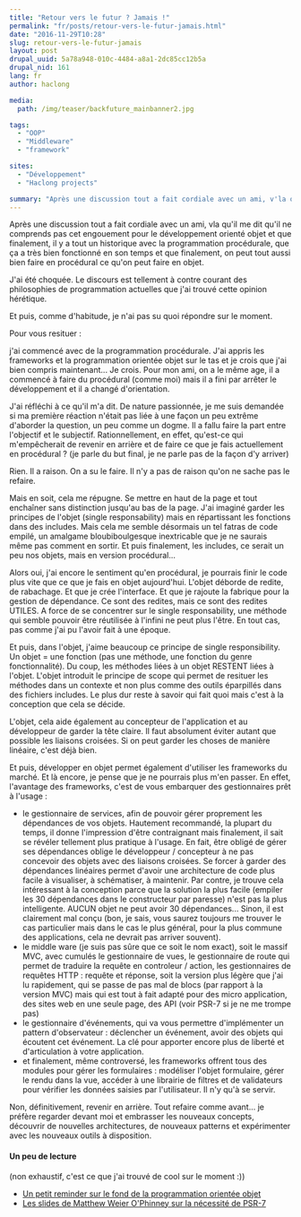 ```yaml
---
title: "Retour vers le futur ? Jamais !"
permalink: "fr/posts/retour-vers-le-futur-jamais.html"
date: "2016-11-29T10:28"
slug: retour-vers-le-futur-jamais
layout: post
drupal_uuid: 5a78a948-010c-4484-a8a1-2dc85cc12b5a
drupal_nid: 161
lang: fr
author: haclong

media:
  path: /img/teaser/backfuture_mainbanner2.jpg

tags:
  - "OOP"
  - "Middleware"
  - "framework"

sites:
  - "Développement"
  - "Haclong projects"

summary: "Après une discussion tout a fait cordiale avec un ami, v'la qu'il me dit qu'il ne comprends pas cet engouement pour le développement orienté objet et que finalement, il y a tout un historique avec la programmation procédurale, que ça a très bien fonctionné en son temps et que finalement, on peut tout aussi bien faire en procédural ce qu'on peut faire en objet."
---
```


Après une discussion tout a fait cordiale avec un ami, vla qu'il me dit qu'il ne comprends pas cet engouement pour le développement orienté objet et que finalement, il y a tout un historique avec la programmation procédurale, que ça a très bien fonctionné en son temps et que finalement, on peut tout aussi bien faire en procédural ce qu'on peut faire en objet.

J'ai été choquée. Le discours est tellement à contre courant des philosophies de programmation actuelles que j'ai trouvé cette opinion hérétique.

Et puis, comme d'habitude, je n'ai pas su quoi répondre sur le moment.

Pour vous resituer :

j'ai commencé avec de la programmation procédurale. J'ai appris les frameworks et la programmation orientée objet sur le tas et je crois que j'ai bien compris maintenant... Je crois. Pour mon ami, on a le même age, il a commencé à faire du procédural (comme moi) mais il a fini par arrêter le développement et il a changé d'orientation.

J'ai réfléchi à ce qu'il m'a dit. De nature passionnée, je me suis demandée si ma première réaction n'était pas liée à une façon un peu extrême d'aborder la question, un peu comme un dogme. Il a fallu faire la part entre l'objectif et le subjectif. Rationnellement, en effet, qu'est-ce qui m'empêcherait de revenir en arrière et de faire ce que je fais actuellement en procédural ? (je parle du but final, je ne parle pas de la façon d'y arriver)

Rien. Il a raison. On a su le faire. Il n'y a pas de raison qu'on ne sache pas le refaire.

Mais en soit, cela me répugne. Se mettre en haut de la page et tout enchaîner sans distinction jusqu'au bas de la page. J'ai imaginé garder les principes de l'objet (single responsability) mais en répartissant les fonctions dans des includes. Mais cela me semble désormais un tel fatras de code empilé, un amalgame bloubiboulgesque inextricable que je ne saurais même pas comment en sortir. Et puis finalement, les includes, ce serait un peu nos objets, mais en version procédural...

Alors oui, j'ai encore le sentiment qu'en procédural, je pourrais finir le code plus vite que ce que je fais en objet aujourd'hui. L'objet déborde de redite, de rabachage. Et que je crée l'interface. Et que je rajoute la fabrique pour la gestion de dépendance. Ce sont des redites, mais ce sont des redites UTILES. A force de se concentrer sur le single responsability, une méthode qui semble pouvoir être réutilisée à l'infini ne peut plus l'être. En tout cas, pas comme j'ai pu l'avoir fait à une époque.

Et puis, dans l'objet, j'aime beaucoup ce principe de single responsibility. Un objet = une fonction (pas une méthode, une fonction du genre fonctionnalité). Du coup, les méthodes liées à un objet RESTENT liées à l'objet. L'objet introduit le principe de scope qui permet de resituer les méthodes dans un contexte et non plus comme des outils éparpillés dans des fichiers includes. Le plus dur reste à savoir qui fait quoi mais c'est à la conception que cela se décide.

L'objet, cela aide également au concepteur de l'application et au développeur de garder la tête claire. Il faut absolument éviter autant que possible les liaisons croisées. Si on peut garder les choses de manière linéaire, c'est déjà bien.

Et puis, développer en objet permet également d'utiliser les frameworks du marché. Et là encore, je pense que je ne pourrais plus m'en passer. En effet, l'avantage des frameworks, c'est de vous embarquer des gestionnaires prêt à l'usage :

- le gestionnaire de services, afin de pouvoir gérer proprement les dépendances de vos objets. Hautement recommandé, la plupart du temps, il donne l'impression d'être contraignant mais finalement, il sait se révéler tellement plus pratique à l'usage. En fait, être obligé de gérer ses dépendances oblige le développeur / concepteur à ne pas concevoir des objets avec des liaisons croisées. Se forcer à garder des dépendances linéaires permet d'avoir une architecture de code plus facile à visualiser, à schématiser, à maintenir. Par contre, je trouve cela intéressant à la conception parce que la solution la plus facile (empiler les 30 dépendances dans le constructeur par paresse) n'est pas la plus intelligente. AUCUN objet ne peut avoir 30 dépendances... Sinon, il est clairement mal conçu (bon, je sais, vous saurez toujours me trouver le cas particulier mais dans le cas le plus général, pour la plus commune des applications, cela ne devrait pas arriver souvent).
- le middle ware (je suis pas sûre que ce soit le nom exact), soit le massif MVC, avec cumulés le gestionnaire de vues, le gestionnaire de route qui permet de traduire la requête en controleur / action, les gestionnaires de requêtes HTTP : requête et réponse, soit la version plus légère que j'ai lu rapidement, qui se passe de pas mal de blocs (par rapport à la version MVC) mais qui est tout à fait adapté pour des micro application, des sites web en une seule page, des API (voir PSR-7 si je ne me trompe pas)
- le gestionnaire d'événements, qui va vous permettre d'implémenter un pattern d'observateur : déclencher un événement, avoir des objets qui écoutent cet événement. La clé pour apporter encore plus de liberté et d'articulation à votre application.
- et finalement, même controversé, les frameworks offrent tous des modules pour gérer les formulaires : modéliser l'objet formulaire, gérer le rendu dans la vue, accéder à une librairie de filtres et de validateurs pour vérifier les données saisies par l'utilisateur. Il n'y qu'à se servir.

Non, définitivement, revenir en arrière. Tout refaire comme avant... je préfère regarder devant moi et embrasser les nouveaux concepts, découvrir de nouvelles architectures, de nouveaux patterns et expérimenter avec les nouveaux outils à disposition.

#### Un peu de lecture

(non exhaustif, c'est ce que j'ai trouvé de cool sur le moment :))

- <a href="http://www.brandonsavage.net/using-objects-doesnt-make-an-application-object-oriented/">Un petit reminder sur le fond de la programmation orientée objet</a>
- <a href="http://weierophinney.github.io/2015-10-20-PSR-7-and-Middleware/#/">Les slides de Matthew Weier O'Phinney sur la nécessité de PSR-7</a>
